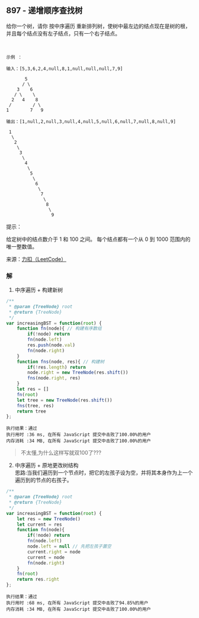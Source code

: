 ## 897 - 递增顺序查找树
给你一个树，请你 按中序遍历 重新排列树，使树中最左边的结点现在是树的根，并且每个结点没有左子结点，只有一个右子结点。

 
```
示例 ：

输入：[5,3,6,2,4,null,8,1,null,null,null,7,9]

       5
      / \
    3    6
   / \    \
  2   4    8
 /        / \ 
1        7   9

输出：[1,null,2,null,3,null,4,null,5,null,6,null,7,null,8,null,9]

 1
  \
   2
    \
     3
      \
       4
        \
         5
          \
           6
            \
             7
              \
               8
                \
                 9  
```

提示：

给定树中的结点数介于 1 和 100 之间。
每个结点都有一个从 0 到 1000 范围内的唯一整数值。

来源：[力扣（LeetCode）](https://leetcode-cn.com/problems/increasing-order-search-tree)

### 解
1. 中序遍历 + 构建新树
```js
/**
 * @param {TreeNode} root
 * @return {TreeNode}
 */
var increasingBST = function(root) {
    function fn(node){ // 构建有序数组
        if(!node) return
        fn(node.left)
        res.push(node.val)
        fn(node.right)
    }
    function fns(node, res){ // 构建树
        if(!res.length) return
        node.right = new TreeNode(res.shift())
        fns(node.right, res)
    }
    let res = []
    fn(root)
    let tree = new TreeNode(res.shift())
    fns(tree, res)
    return tree
};
```
```
执行结果：通过
执行用时 :36 ms, 在所有 JavaScript 提交中击败了100.00%的用户
内存消耗 :34 MB, 在所有 JavaScript 提交中击败了100.00%的用户
```

> 不太懂,为什么这样写就双100了???

2. 中序遍历 + 原地更改树结构  
思路:当我们遍历到一个节点时，把它的左孩子设为空，并将其本身作为上一个遍历到的节点的右孩子。
```js
/**
 * @param {TreeNode} root
 * @return {TreeNode}
 */
var increasingBST = function(root) {
    let res = new TreeNode()
    let current = res
    function fn(node){
        if(!node) return
        fn(node.left)
        node.left = null // 先把左孩子置空
        current.right = node
        current = node
        fn(node.right)
    }
    fn(root)
    return res.right
};
```
```
执行结果：通过
执行用时 :68 ms, 在所有 JavaScript 提交中击败了94.85%的用户
内存消耗 :34 MB, 在所有 JavaScript 提交中击败了100.00%的用户
```
